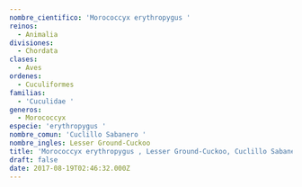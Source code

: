 ```yaml
---
nombre_cientifico: 'Morococcyx erythropygus '
reinos:
  - Animalia
divisiones:
  - Chordata
clases:
  - Aves
ordenes:
  - Cuculiformes
familias:
  - 'Cuculidae '
generos:
  - Morococcyx
especie: 'erythropygus '
nombre_comun: 'Cuclillo Sabanero '
nombre_ingles: Lesser Ground-Cuckoo
title: 'Morococcyx erythropygus , Lesser Ground-Cuckoo, Cuclillo Sabanero '
draft: false
date: 2017-08-19T02:46:32.000Z
---
```


